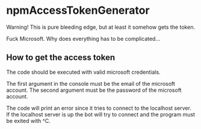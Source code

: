  # npmAccessTokenGenerator

 Warning! This is pure bleeding edge, but at least it somehow gets the token.

 Fuck Microsoft. Why does everything has to be complicated...

## How to get the access token

The code should be executed with valid microsoft credentials.

The first argument in the console must be the email of the microsoft account.
The second argument must be the password of the microsoft account.

The code will print an error since it tries to connect to the localhost server. If the localhost server is up the bot will try to connect and the program must be exited with ^C.